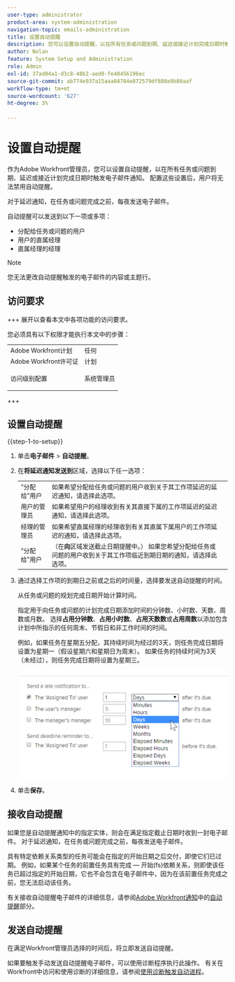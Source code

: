 ```yaml
---
user-type: administrator
product-area: system-administration
navigation-topic: emails-administration
title: 设置自动提醒
description: 您可以设置自动提醒，以在所有任务或问题到期、延迟或接近计划完成日期时触发电子邮件通知。
author: Nolan
feature: System Setup and Administration
role: Admin
exl-id: 37ad04a1-d3c8-48b2-aed8-fe40456196ec
source-git-commit: ab774e937a15aaa04704e872579df880a9b80aaf
workflow-type: tm+mt
source-wordcount: '627'
ht-degree: 3%

---
```


# 设置自动提醒

<!--DON'T DELETE, DRAFT OR HIDE THIS ARTICLE. IT IS LINKED TO THE PRODUCT, THROUGH THE CONTEXT SENSITIVE HELP LINKS.-->

作为Adobe Workfront管理员，您可以设置自动提醒，以在所有任务或问题到期、延迟或接近计划完成日期时触发电子邮件通知。 配置这些设置后，用户将无法禁用自动提醒。

对于延迟通知，在任务或问题完成之前，每夜发送电子邮件。

自动提醒可以发送到以下一项或多项：

* 分配给任务或问题的用户
* 用户的直属经理
* 直属经理的经理

>[!NOTE]
>
>您无法更改自动提醒触发的电子邮件的内容或主题行。

## 访问要求

+++ 展开以查看本文中各项功能的访问要求。

您必须具有以下权限才能执行本文中的步骤：

<table style="table-layout:auto"> 
 <col> 
 <col> 
 <tbody> 
  <tr> 
   <td role="rowheader">Adobe Workfront计划</td> 
   <td>任何</td> 
  </tr> 
  <tr> 
   <td role="rowheader">Adobe Workfront许可证</td> 
   <td>计划</td> 
  </tr> 
  <tr> 
   <td role="rowheader">访问级别配置</td> 
   <td> <p>系统管理员</p> </td> 
  </tr> 
 </tbody> 
</table>

+++

## 设置自动提醒

{{step-1-to-setup}}

1. 单击&#x200B;**电子邮件** > **自动提醒**。

1. 在&#x200B;**将延迟通知发送到**&#x200B;区域，选择以下任一选项：

   <table>
    <tr>
        <td>“分配给”用户</td>
        <td>如果希望分配给任务或问题的用户收到关于其工作项延迟的延迟通知，请选择此选项。</td>
        <td></td>
    </tr>
    <tr>
        <td>用户的管理员</td>
        <td>如果希望用户的经理收到有关其直接下属的工作项延迟的延迟通知，请选择此选项。</td>
        <td></td>
    </tr>
    <tr>
        <td>经理的管理员</td>
        <td>如果希望直属经理的经理收到有关其直属下属用户的工作项延迟的通知，请选择此选项。</td>
        <td></td>
    </tr>
    <tr>
        <td>“分配给”用户</td>
        <td>（在<b>向</b>区域发送截止日期提醒中。） 如果您希望分配给任务或问题的用户收到关于其工作项临近到期日期的通知，请选择此选项。</td>
        <td></td>
    </tr>
   </table>

1. 通过选择工作项的到期日之前或之后的时间量，选择要发送自动提醒的时间。

   从任务或问题的规划完成日期开始计算时间。

   指定用于向任务或问题的计划完成日期添加时间的分钟数、小时数、天数、周数或月数。 选择&#x200B;**占用分钟数**、**占用小时数**、**占用天数数**&#x200B;或&#x200B;**占用周数**&#x200B;以添加包含计划中所指示的任何周末、节假日和非工作时间的时间。

   例如，如果任务在星期五分配，其持续时间为经过的3天，则任务完成日期将设置为星期一（假设星期六和星期日为周末）。 如果任务的持续时间为3天（未经过），则任务完成日期将设置为星期三。

   ![](assets/time-increments-for-automatic-reminder.png)

1. 单击&#x200B;**保存**。

## 接收自动提醒

如果您是自动提醒通知中的指定实体，则会在满足指定截止日期时收到一封电子邮件。 对于延迟通知，在任务或问题完成之前，每夜发送电子邮件。

具有特定依赖关系类型的任务可能会在指定的开始日期之后交付，即使它们已过期。 例如，如果某个任务的前置任务具有完成 — 开始(fs)依赖关系，则即使该任务已超过指定的开始日期，它也不会包含在电子邮件中，因为在该前置任务完成之前，您无法启动该任务。

有关接收自动提醒电子邮件的详细信息，请参阅[Adobe Workfront通知](../../../workfront-basics/using-notifications/wf-notifications.md)中的[自动提醒](../../../workfront-basics/using-notifications/wf-notifications.md#automatic-reminders)部分。

## 发送自动提醒

在满足Workfront管理员选择的时间后，将立即发送自动提醒。

如果要触发手动发送自动提醒电子邮件，可以使用诊断程序执行此操作。 有关在Workfront中访问和使用诊断的详细信息，请参阅[使用诊断触发自动进程](../../../administration-and-setup/manage-workfront/run-diagnostics/use-diagnostics-to-trigger-automated-processes.md)。
